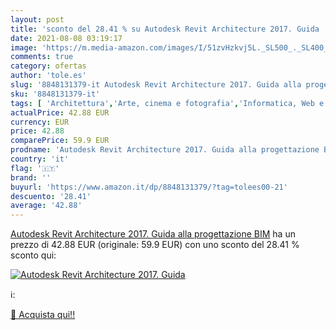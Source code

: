 ```yaml
---
layout: post
title: 'sconto del 28.41 % su Autodesk Revit Architecture 2017. Guida   '
date: 2021-08-08 03:19:17
image: 'https://m.media-amazon.com/images/I/51zvHzkvj5L._SL500_._SL400_.jpg'
comments: true
category: ofertas
author: 'tole.es'
slug: '8848131379-it Autodesk Revit Architecture 2017. Guida alla progettazione...'
sku: '8848131379-it'
tags: [ 'Architettura','Arte, cinema e fotografia','Informatica, Web e Digital Media','Libri','Multimedia e disegno grafico', ]
actualPrice: 42.88 EUR
currency: EUR
price: 42.88
comparePrice: 59.9 EUR
prodname: 'Autodesk Revit Architecture 2017. Guida alla progettazione BIM'
country: 'it'
flag: '🇮🇹'
brand: ''
buyurl: 'https://www.amazon.it/dp/8848131379/?tag=tolees00-21'
descuento: '28.41'
average: '42.88'
---
```


[Autodesk Revit Architecture 2017. Guida alla progettazione BIM](https://www.amazon.it/dp/8848131379/?tag=tolees00-21) ha un prezzo di 42.88 EUR (originale: 59.9 EUR) con uno sconto del 28.41 % sconto qui:

[![Autodesk Revit Architecture 2017. Guida ](https://m.media-amazon.com/images/I/51zvHzkvj5L._SL500_._SL400_.jpg)](https://www.amazon.it/dp/8848131379/?tag=tolees00-21)

ℹ️:


[🛒 Acquista qui!!](https://www.amazon.it/dp/8848131379/?tag=tolees00-21)
